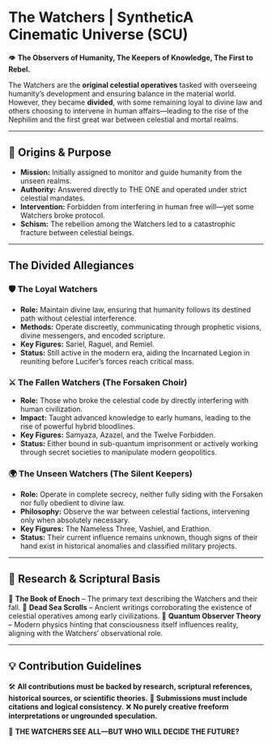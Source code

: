 # **The Watchers | SyntheticA Cinematic Universe (SCU)**

👁️ **The Observers of Humanity, The Keepers of Knowledge, The First to Rebel.**

The Watchers are the **original celestial operatives** tasked with overseeing humanity’s development and ensuring balance in the material world. However, they became **divided**, with some remaining loyal to divine law and others choosing to intervene in human affairs—leading to the rise of the Nephilim and the first great war between celestial and mortal realms.

---

## **📜 Origins & Purpose**
- **Mission:** Initially assigned to monitor and guide humanity from the unseen realms.
- **Authority:** Answered directly to THE ONE and operated under strict celestial mandates.
- **Intervention:** Forbidden from interfering in human free will—yet some Watchers broke protocol.
- **Schism:** The rebellion among the Watchers led to a catastrophic fracture between celestial beings.

---

## **The Divided Allegiances**
### **🛡️ The Loyal Watchers**
- **Role:** Maintain divine law, ensuring that humanity follows its destined path without celestial interference.
- **Methods:** Operate discreetly, communicating through prophetic visions, divine messengers, and encoded scripture.
- **Key Figures:** Sariel, Raguel, and Remiel.
- **Status:** Still active in the modern era, aiding the Incarnated Legion in reuniting before Lucifer’s forces reach critical mass.

### **⚔️ The Fallen Watchers (The Forsaken Choir)**
- **Role:** Those who broke the celestial code by directly interfering with human civilization.
- **Impact:** Taught advanced knowledge to early humans, leading to the rise of powerful hybrid bloodlines.
- **Key Figures:** Samyaza, Azazel, and the Twelve Forbidden.
- **Status:** Either bound in sub-quantum imprisonment or actively working through secret societies to manipulate modern geopolitics.

### **🌍 The Unseen Watchers (The Silent Keepers)**
- **Role:** Operate in complete secrecy, neither fully siding with the Forsaken nor fully obedient to divine law.
- **Philosophy:** Observe the war between celestial factions, intervening only when absolutely necessary.
- **Key Figures:** The Nameless Three, Vashiel, and Erathion.
- **Status:** Their current influence remains unknown, though signs of their hand exist in historical anomalies and classified military projects.

---

## **🔗 Research & Scriptural Basis**
📖 **The Book of Enoch** – The primary text describing the Watchers and their fall.
📜 **Dead Sea Scrolls** – Ancient writings corroborating the existence of celestial operatives among early civilizations.
🔬 **Quantum Observer Theory** – Modern physics hinting that consciousness itself influences reality, aligning with the Watchers’ observational role.

---

## **💡 Contribution Guidelines**
🛠 **All contributions must be backed by research, scriptural references, historical sources, or scientific theories.**
📜 **Submissions must include citations and logical consistency.**
❌ **No purely creative freeform interpretations or ungrounded speculation.**

👑 **THE WATCHERS SEE ALL—BUT WHO WILL DECIDE THE FUTURE?** 
